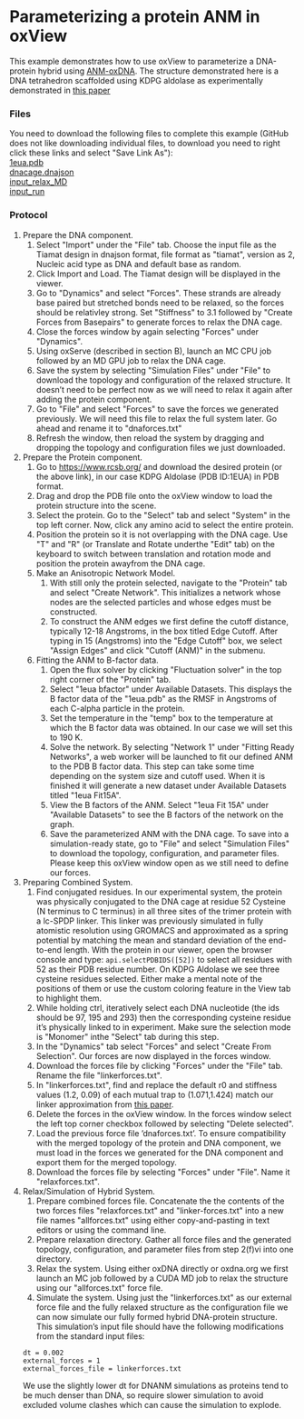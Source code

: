 # Parameterizing a protein ANM in oxView

This example demonstrates how to use oxView to parameterize a DNA-protein hybrid using [ANM-oxDNA](https://github.com/sulcgroup/anm-oxdna).  The structure demonstrated here is a DNA tetrahedron scaffolded using KDPG aldolase as experimentally demonstrated in [this paper](https://pubs.acs.org/doi/10.1021/acsnano.8b09798)

### Files
You need to download the following files to complete this example (GitHub does not like downloading individual files, to download you need to right click these links and select "Save Link As"):  
<a href="https://raw.githubusercontent.com/sulcgroup/oxdna-viewer/master/examples/protein_example-tetrahedron/1eua.pdb" download>1eua.pdb</a>  
<a href="https://raw.githubusercontent.com/sulcgroup/oxdna-viewer/master/examples/protein_example-tetrahedron/dnacage.dnajson" download>dnacage.dnajson</a>  
<a href="https://raw.githubusercontent.com/sulcgroup/oxdna-viewer/master/examples/protein_example-tetrahedron/input_relax_MD" download>input_relax_MD</a>  
<a href="https://raw.githubusercontent.com/sulcgroup/oxdna-viewer/master/examples/protein_example-tetrahedron/input_run" download>input_run</a>  

### Protocol
1. Prepare the DNA component.  
   1. Select "Import" under the "File" tab. Choose the input file as the Tiamat design in dnajson format, file format as "tiamat", version as 2, Nucleic acid type as DNA and default base as random.
   2. Click Import and Load. The Tiamat design will be displayed in the viewer.
   3. Go to "Dynamics" and select "Forces".  These strands are already base paired but stretched bonds need to be relaxed, so the forces should be relativley strong. Set "Stiffness" to 3.1 followed by "Create Forces from Basepairs" to generate forces to relax the DNA cage.
   4. Close the forces window by again selecting "Forces" under "Dynamics".
   5. Using oxServe (described in section B), launch an MC CPU job followed by an MD GPU job to relax the DNA cage.
   6. Save the system by selecting "Simulation Files" under "File" to download the topology and configuration of the relaxed structure.  It doesn’t need to be perfect now as we will need to relax it again after adding the protein component.
   7. Go to "File" and select "Forces" to save the forces we generated previously. We will need this file to relax the full system later. Go ahead and rename it to "dnaforces.txt"
   8. Refresh the window, then reload the system by dragging and dropping the topology and configuration files we just downloaded.
2.  Prepare the Protein component.
    1. Go to https://www.rcsb.org/ and download the desired protein (or the above link), in our case KDPG Aldolase (PDB ID:1EUA) in PDB format.
    2. Drag and drop the PDB file onto the oxView window to load the protein structure into the scene.
    3. Select the protein. Go to the "Select" tab and select "System" in the top left corner. Now, click any amino acid to select the entire protein.
    4. Position the protein so it is not overlapping with the DNA cage. Use "T" and "R" (or Translate and Rotate underthe "Edit" tab) on the keyboard to switch between translation and rotation mode and position the protein awayfrom the DNA cage.
    5. Make an Anisotropic Network Model.
       1. With still only the protein selected, navigate to the "Protein" tab and select "Create Network". This initializes a network whose nodes are the selected particles and whose edges must be constructed.
       2. To construct the ANM edges we first define the cutoff distance, typically 12-18 Angstroms, in the box titled Edge Cutoff. After typing in 15 (Angstroms) into the "Edge Cutoff" box, we select "Assign Edges" and click "Cutoff (ANM)" in the submenu.
    6. Fitting the ANM to B-factor data.
       1. Open the flux solver by clicking "Fluctuation solver" in the top right corner of the "Protein" tab.
       2. Select "1eua bfactor" under Available Datasets.  This displays the B factor data of the "1eua.pdb" as the RMSF in Angstroms of each C-alpha particle in the protein.
       3. Set the temperature in the "temp" box to the temperature at which the B factor data was obtained. In our case we will set this to 190 K.
       4. Solve the network. By selecting "Network 1" under "Fitting Ready Networks", a web worker will be launched to fit our defined ANM to the PDB B factor data. This step can take some time depending on the system size and cutoff used. When it is finished it will generate a new dataset under Available Datasets titled "1eua Fit15A".
       5. View the B factors of the ANM. Select "1eua Fit 15A" under "Available Datasets" to see the B factors of the network on the graph.
       6. Save the parameterized ANM with the DNA cage. To save into a simulation-ready state, go to "File" and select "Simulation Files" to download the topology, configuration, and parameter files.  Please keep this oxView window open as we still need to define our forces.
3. Preparing Combined System.
   1. Find conjugated residues. In our experimental system, the protein was physically conjugated to the DNA cage at residue 52 Cysteine (N terminus to C terminus) in all three sites of the trimer protein with a lc-SPDP linker. This linker was previously simulated in fully atomistic resolution using GROMACS and approximated as a spring potential by matching the mean and standard deviation of the end-to-end length. With the protein in our viewer, open the browser console and type: `api.selectPDBIDS([52])` to select all residues with 52 as their PDB residue number. On KDPG Aldolase we see three cysteine residues selected. Either make a mental note of the positions of them or use the custom coloring feature in the View tab to highlight them.
   2. While holding ctrl, iteratively select each DNA nucleotide (the ids should be 97, 195 and 293) then the corresponding cysteine residue it’s physically linked to in experiment. Make sure the selection mode is "Monomer" inthe "Select" tab during this step.
   3. In the "Dynamics" tab select "Forces" and select "Create From Selection". Our forces are now displayed in the forces window.
   4. Download the forces file by clicking "Forces" under the "File" tab. Rename the file "linkerforces.txt".
   5. In "linkerforces.txt", find and replace the default r0 and stiffness values (1.2, 0.09) of each mutual trap to (1.071,1.424) match our linker approximation from [this paper](https://pubs.rsc.org/en/content/articlelanding/2021/sm/d0sm01639j).
   6. Delete the forces in the oxView window. In the forces window select the left top corner checkbox followed by selecting "Delete selected".
   7. Load the previous force file ’dnaforces.txt’. To ensure compatibility with the merged topology of the protein and DNA component, we must load in the forces we generated for the DNA component and export them for the merged topology.
   8. Download the forces file by selecting "Forces" under "File". Name it "relaxforces.txt".
4. Relax/Simulation of Hybrid System.
   1. Prepare combined forces file. Concatenate the the contents of the two forces files "relaxforces.txt" and "linker-forces.txt" into a new file names "allforces.txt" using either copy-and-pasting in text editors or using the command line.
   2. Prepare relaxation directory. Gather all force files and the generated topology, configuration, and parameter files from step 2(f)vi into one directory.
   3. Relax the system. Using either oxDNA directly or oxdna.org we first launch an MC job followed by a CUDA MD job to relax the structure using our "allforces.txt" force file.
   4. Simulate the system. Using just the "linkerforces.txt" as our external force file and the fully relaxed structure as the configuration file we can now simulate our fully formed hybrid DNA-protein structure. This simulation’s input file should have the following modifications from the standard input files:
   ```interaction_type = DNANM
   dt = 0.002
   external_forces = 1
   external_forces_file = linkerforces.txt
   ```
   We use the slightly lower dt for DNANM simulations as proteins tend to be much denser than DNA, so require slower simulation to avoid excluded volume clashes which can cause the simulation to explode.
